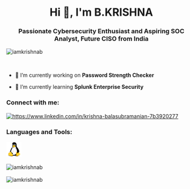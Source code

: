 <h1 align="center">Hi 👋, I'm B.KRISHNA</h1>
<h3 align="center">Passionate Cybersecurity Enthusiast and Aspiring SOC Analyst, Future CISO from India</h3>

<p align="left"> <img src="https://komarev.com/ghpvc/?username=iamkrishnab&label=Profile%20views&color=0e75b6&style=flat" alt="iamkrishnab" /> </p>

<p align="left"> <a href="https://twitter.com/" target="blank"><img src="https://img.shields.io/twitter/follow/?logo=twitter&style=for-the-badge" alt="" /></a> </p>

- 🔭 I’m currently working on **Password Strength Checker**

- 🌱 I’m currently learning **Splunk Enterprise Security**

<h3 align="left">Connect with me:</h3>
<p align="left">
<a href="https://linkedin.com/in/https://www.linkedin.com/in/krishna-balasubramanian-7b3920277" target="blank"><img align="center" src="https://raw.githubusercontent.com/rahuldkjain/github-profile-readme-generator/master/src/images/icons/Social/linked-in-alt.svg" alt="https://www.linkedin.com/in/krishna-balasubramanian-7b3920277" height="30" width="40" /></a>
</p>

<h3 align="left">Languages and Tools:</h3>
<p align="left"> <a href="https://www.linux.org/" target="_blank" rel="noreferrer"> <img src="https://raw.githubusercontent.com/devicons/devicon/master/icons/linux/linux-original.svg" alt="linux" width="40" height="40"/> </a> </p>

<p><img align="center" src="https://github-readme-stats.vercel.app/api/top-langs?username=iamkrishnab&show_icons=true&locale=en&layout=compact" alt="iamkrishnab" /></p>

<p><img align="center" src="https://github-readme-streak-stats.herokuapp.com/?user=iamkrishnab&" alt="iamkrishnab" /></p>

